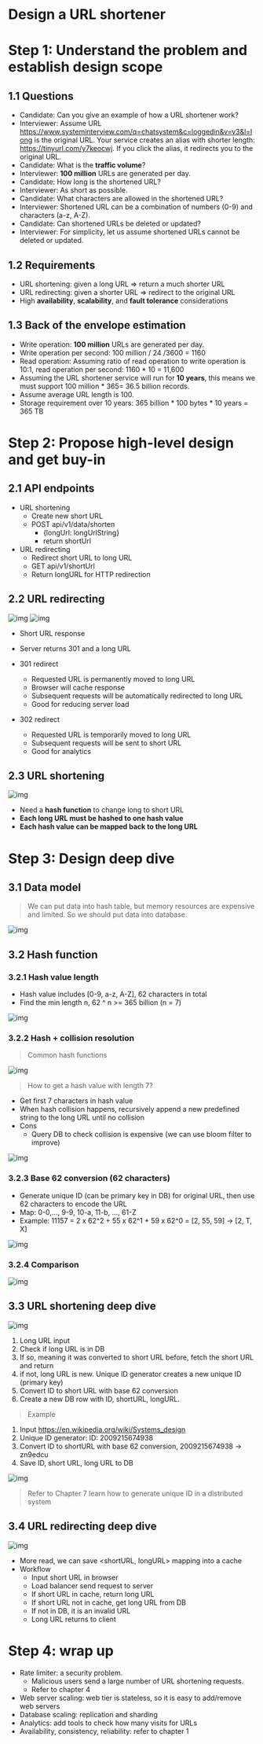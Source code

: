 # Design a URL shortener

# Step 1: Understand the problem and establish design scope

## 1.1 Questions

- Candidate: Can you give an example of how a URL shortener work?
- Interviewer: Assume URL https://www.systeminterview.com/q=chatsystem&c=loggedin&v=v3&l=long is the original URL. Your service creates an alias with shorter length: https://tinyurl.com/y7keocwj. If you click the alias, it redirects you to the original URL.
- Candidate: What is the **traffic volume**?
- Interviewer: **100 million** URLs are generated per day.
- Candidate: How long is the shortened URL?
- Interviewer: As short as possible.
- Candidate: What characters are allowed in the shortened URL?
- Interviewer: Shortened URL can be a combination of numbers (0-9) and characters (a-z, A-Z).
- Candidate: Can shortened URLs be deleted or updated?
- Interviewer: For simplicity, let us assume shortened URLs cannot be deleted or updated.

## 1.2 Requirements

- URL shortening: given a long URL => return a much shorter URL
- URL redirecting: given a shorter URL => redirect to the original URL
- High **availability**, **scalability**, and **fault tolerance** considerations

## 1.3 Back of the envelope estimation

- Write operation: **100 million** URLs are generated per day.
- Write operation per second: 100 million / 24 /3600 = 1160
- Read operation: Assuming ratio of read operation to write operation is 10:1, read operation per second: 1160 \* 10 = 11,600
- Assuming the URL shortener service will run for **10 years**, this means we must support 100 million \* 365= 36.5 billion records.
- Assume average URL length is 100.
- Storage requirement over 10 years: 365 billion \* 100 bytes \* 10 years = 365 TB

# Step 2: Propose high-level design and get buy-in

## 2.1 API endpoints

- URL shortening
  - Create new short URL
  - POST api/v1/data/shorten
    - {longUrl: longUrlString}
    - return shortUrl
- URL redirecting
  - Redirect short URL to long URL
  - GET api/v1/shortUrl
  - Return longURL for HTTP redirection

## 2.2 URL redirecting

![img](assets/8-1.png)
![img](assets/8-2.png)

- Short URL response
- Server returns 301 and a long URL

- 301 redirect
  - Requested URL is permanently moved to long URL
  - Browser will cache response
  - Subsequent requests will be automatically redirected to long URL
  - Good for reducing server load
- 302 redirect
  - Requested URL is temporarily moved to long URL
  - Subsequent requests will be sent to short URL
  - Good for analytics

## 2.3 URL shortening

![img](assets/8-3.png)

- Need a **hash function** to change long to short URL
- **Each long URL must be hashed to one hash value**
- **Each hash value can be mapped back to the long URL**

# Step 3: Design deep dive

## 3.1 Data model

> We can put data into hash table, but memory resources are expensive and limited. So we should put data into database.

![img](assets/8-4.png)

## 3.2 Hash function

### 3.2.1 Hash value length

- Hash value includes [0-9, a-z, A-Z], 62 characters in total
- Find the min length n, 62 ^ n >= 365 billion (n = 7)

![img](assets/8-5.png)

### 3.2.2 Hash + collision resolution

> Common hash functions

![img](assets/8-6.png)

> How to get a hash value with length 7?

- Get first 7 characters in hash value
- When hash collision happens, recursively append a new predefined string to the long URL until no collision
- Cons
  - Query DB to check collision is expensive (we can use bloom filter to improve)

![img](assets/8-7.png)

### 3.2.3 Base 62 conversion (62 characters)

- Generate unique ID (can be primary key in DB) for original URL, then use 62 characters to encode the URL
- Map: 0-0,..., 9-9, 10-a, 11-b, ..., 61-Z
- Example: 11157 = 2 x 62^2 + 55 x 62^1 + 59 x 62^0 = [2, 55, 59] -> [2, T, X]

![img](assets/8-8.png)

### 3.2.4 Comparison

![img](assets/8-9.png)

## 3.3 URL shortening deep dive

![img](assets/8-10.png)

1. Long URL input
2. Check if long URL is in DB
3. If so, meaning it was converted to short URL before, fetch the short URL and return
4. if not, long URL is new. Unique ID generator creates a new unique ID (primary key)
5. Convert ID to short URL with base 62 conversion
6. Create a new DB row with ID, shortURL, longURL.

> Example

1. Input https://en.wikipedia.org/wiki/Systems_design
2. Unique ID generator: ID: 2009215674938
3. Convert ID to shortURL with base 62 conversion, 2009215674938 -> zn9edcu
4. Save ID, short URL, long URL to DB

![img](assets/8-11.png)

> Refer to Chapter 7 learn how to generate unique ID in a distributed system

## 3.4 URL redirecting deep dive

![img](assets/8-12.png)

- More read, we can save <shortURL, longURL> mapping into a cache
- Workflow
  - Input short URL in browser
  - Load balancer send request to server
  - If short URL in cache, return long URL
  - If short URL not in cache, get long URL from DB
  - If not in DB, it is an invalid URL
  - Long URL returns to client

# Step 4: wrap up

- Rate limiter: a security problem.
  - Malicious users send a large number of URL shortening requests.
  - Refer to chapter 4
- Web server scaling: web tier is stateless, so it is easy to add/remove web servers
- Database scaling: replication and sharding
- Analytics: add tools to check how many visits for URLs
- Availability, consistency, reliability: refer to chapter 1

